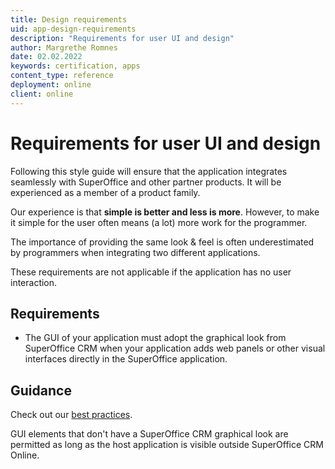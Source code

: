 ```yaml
---
title: Design requirements
uid: app-design-requirements
description: "Requirements for user UI and design"
author: Margrethe Romnes
date: 02.02.2022
keywords: certification, apps
content_type: reference
deployment: online
client: online
---
```


# Requirements for user UI and design

Following this style guide will ensure that the application integrates seamlessly with SuperOffice and other partner products. It will be experienced as a member of a product family.

Our experience is that **simple is better and less is more**. However, to make it simple for the user often means (a lot) more work for the programmer.

The importance of providing the same look & feel is often underestimated by programmers when integrating two different applications.

These requirements are not applicable if the application has no user interaction.

## Requirements

* The GUI of your application must adopt the graphical look from SuperOffice CRM when your application adds web panels or other visual interfaces directly in the SuperOffice application.

## Guidance

Check out our [best practices][1].

GUI elements that don't have a SuperOffice CRM graphical look are permitted as long as the host application is visible outside SuperOffice CRM Online.

<!-- Referenced links -->
[1]: ../../best-practices/index.md
